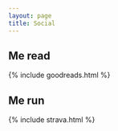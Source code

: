 ```yaml
---
layout: page
title: Social
---
```

## Me read
{% include goodreads.html %}

## Me run
{% include strava.html %}


